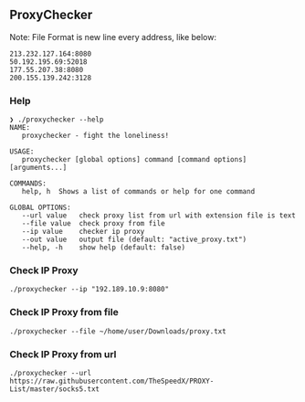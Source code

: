 ## ProxyChecker 

Note:
File Format is new line every address, like below:

```
213.232.127.164:8080
50.192.195.69:52018
177.55.207.38:8080
200.155.139.242:3128
```

### Help
```
❯ ./proxychecker --help
NAME:
   proxychecker - fight the loneliness!

USAGE:
   proxychecker [global options] command [command options] [arguments...]

COMMANDS:
   help, h  Shows a list of commands or help for one command

GLOBAL OPTIONS:
   --url value   check proxy list from url with extension file is text
   --file value  check proxy from file
   --ip value    checker ip proxy
   --out value   output file (default: "active_proxy.txt")
   --help, -h    show help (default: false)
```


### Check IP Proxy
```
./proxychecker --ip "192.189.10.9:8080"
```

### Check IP Proxy from file
```
./proxychecker --file ~/home/user/Downloads/proxy.txt
```

### Check IP Proxy from url
```
./proxychecker --url https://raw.githubusercontent.com/TheSpeedX/PROXY-List/master/socks5.txt
```

